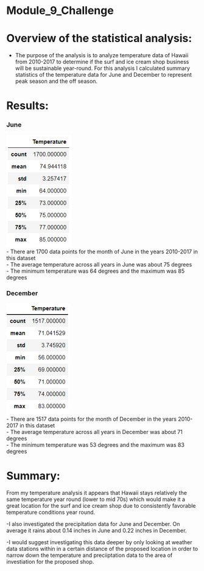# Module_9_Challenge

# Overview of the statistical analysis:
  - The purpose of the analysis is to analyze temperature data of Hawaii from 2010-2017 to determine if the surf and ice cream shop business will be sustainable year-round. For this analysis I calculated summary statistics of the temperature data for June and December to represent peak season and the off season. 

# Results:
  ### June
  ![This is an image](https://github.com/nsmeltz/Module_9_Challenge/blob/cfcce8c1f2e1c5bbd7970bca05433740b1266e14/June.png)                                      
    - There are 1700 data points for the month of June in the years 2010-2017 in this dataset                  
    - The average temperature across all years in June was about 75 degrees            
    - The minimum temperature was 64 degrees and the maximum was 85 degrees             
    
  ### December
  ![This is an image](https://github.com/nsmeltz/Module_9_Challenge/blob/cfcce8c1f2e1c5bbd7970bca05433740b1266e14/December.png)                             
    - There are 1517 data points for the month of December in the years 2010-2017 in this dataset                       
    - The average temperature across all years in December was about 71 degrees             
    - The minimum temperature was 53 degrees and the maximum was 83 degrees          
# Summary:
From my temperature analysis it appears that Hawaii stays relatively the same temperature year round (lower to mid 70s) which would make it a great location for the surf and ice cream shop due to consistently favorable temperature conditions year round.  

-I also investigated the precipitation data for June and December. On average it rains about 0.14 inches in June and 0.22 inches in December. 

-I would suggest investigating this data deeper by only looking at weather data stations within in a certain distance of the proposed location in order to narrow down the temperature and preciiptation data to the area of investiation for the proposed shop. 
